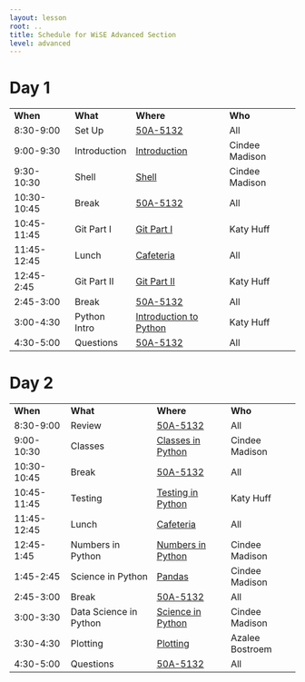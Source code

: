 ```yaml
---
layout: lesson
root: ..
title: Schedule for WiSE Advanced Section
level: advanced
---
```



# Day 1 
 
<table class="table table-striped">
<tr>
    <td> <b>When</b>       </td>
    <td> <b>What</b>         </td>
    <td> <b>Where</b>          </td>
    <td> <b>Who</b> </td>
</tr>
<tr>
    <td> 8:30-9:00      </td>
    <td> Set Up           </td>
    <td> <a href="{{ site.github.url }}/advanced_room.html">50A-5132</a>               </td>
    <td> All             </td>
</tr>
<tr>
    <td> 9:00-9:30      </td>
    <td> Introduction     </td>
    <td> <a href="{{ site.github.url }}/intro.html">Introduction</a>               </td>
    <td> Cindee Madison       </td>
</tr>
<tr>
    <td> 9:30-10:30     </td>
    <td> Shell            </td>
    <td> <a
    href="http://nbviewer.ipython.org/urls/raw.githubusercontent.com/swcarpentry/2014-04-14-wise/gh-pages/advanced/shell/Shell.ipynb?create=1">Shell</a>      </td>
    <td> Cindee Madison </td>
</tr>
<tr>
    <td> 10:30-10:45    </td>
    <td> Break            </td>
    <td> <a href="{{ site.github.url }}/advanced_room.html">50A-5132</a>               </td>
    <td> All             </td>
</tr>
<tr>
    <td> 10:45-11:45      </td>
    <td> Git Part I        </td>
    <td> <a href="{{ site.github.url }}/advanced/git/local.html">Git Part I</a>      </td>
    <td> Katy Huff </td>
</tr>
<tr>
    <td> 11:45-12:45     </td>
    <td> Lunch            </td>
    <td> <a href="{{ site.github.url }}/cafeteria.html">Cafeteria</a>          </td>
    <td> All </td>
</tr>
<tr>
    <td> 12:45-2:45      </td>
    <td> Git Part II       </td>
    <td> <a href="{{ site.github.url }}/advanced/git/remote.html">Git Part II</a>      </td>
    <td> Katy Huff </td>
</tr>
<tr>
    <td> 2:45-3:00      </td>
    <td> Break            </td>
    <td> <a href="{{ site.github.url }}/advanced_room.html">50A-5132</a>               </td>
    <td> All </td>
</tr>
<tr>
    <td> 3:00-4:30      </td>
    <td> Python Intro       </td>
    <td> <a href="{{ site.github.url }}/advanced/python/py-intro/index.html">Introduction to Python</a>      </td>
    <td> Katy Huff </td>
</tr>
<tr>
    <td> 4:30-5:00      </td>
    <td> Questions        </td>
    <td> <a href="{{ site.github.url }}/advanced_room.html">50A-5132</a>                </td>
    <td> All </td>
</tr>
</table>


# Day 2 


<table class="table table-striped"> 
<tr>
    <td> <b>When</b>       </td>
    <td> <b>What</b>            </td>
    <td> <b>Where</b>          </td>
    <td> <b>Who</b> </td>
</tr>
<tr>
    <td> 8:30-9:00      </td>
    <td> Review              </td>
    <td>  <a href="{{ site.github.url }}/advanced_room.html">50A-5132</a>     </td>
    <td> All             </td>
</tr>
<tr>
    <td> 9:00-10:30    </td>
    <td> Classes             </td>
    <td> <a href="http://nbviewer.ipython.org/urls/raw.githubusercontent.com/swcarpentry/2014-04-14-wise/gh-pages/advanced/python/classes.ipynb?create=1">Classes in Python</a>      </td>
    <td> Cindee Madison </td>
</tr>
<tr>
    <td> 10:30-10:45    </td>
    <td> Break               </td>
    <td> <a href="{{ site.github.url }}/advanced_room.html">50A-5132</a>      </td>
    <td> All             </td>
</tr>
<tr>
    <td> 10:45-11:45      </td>
    <td> Testing             </td>
    <td> <a href="{{ site.github.url }}/advanced/python/testing/index.html">Testing in Python</a>      </td>
    <td> Katy Huff </td>
</tr>
<tr>
    <td> 11:45-12:45     </td>
    <td> Lunch               </td>
    <td> <a href="{{ site.github.url }}/cafeteria.html">Cafeteria</a> </td>
    <td> All </td>
</tr>
    <td> 12:45-1:45      </td>
    <td> Numbers in Python </td>
    <td> <a href="http://nbviewer.ipython.org/urls/raw.githubusercontent.com/swcarpentry/2014-04-14-wise/gh-pages/advanced/python/Numpy.ipynb?create=1">Numbers in Python</a>      </td>
    <td> Cindee Madison </td>
</tr>
<tr>
    <td> 1:45-2:45      </td>
    <td> Science in Python </td>
    <td> <a
    href="http://nbviewer.ipython.org/urls/raw.githubusercontent.com/swcarpentry/2014-04-14-wise/gh-pages/advanced/python/pandas.ipynb?create=1">Pandas</a>      </td>
    <td> Cindee Madison </td>
</tr>
<tr>
    <td> 2:45-3:00      </td>
    <td> Break               </td>
    <td> <a href="{{ site.github.url }}/advanced_room.html">50A-5132</a>      </td>
    <td> All </td>
</tr>
<tr>
    <td> 3:00-3:30      </td>
    <td> Data Science in Python</td>
    <td> <a
    href="http://nbviewer.ipython.org/urls/raw.githubusercontent.com/swcarpentry/2014-04-14-wise/gh-pages/advanced/python/scipy.ipynb?create=1">Science
    in Python</a>      </td>
    <td> Cindee Madison </td>
</tr>
<tr>
    <td> 3:30-4:30      </td>
    <td> Plotting            </td>
    <td> <a
    href="http://nbviewer.ipython.org/urls/raw.githubusercontent.com/swcarpentry/2014-04-14-wise/gh-pages/advanced/python/matplotlib_master.ipynb?create=1">Plotting</a>      </td>
    <td> Azalee Bostroem</td>
</tr>
<tr>
    <td> 4:30-5:00      </td>
    <td> Questions           </td>
    <td> <a href="{{ site.github.url }}/advanced_room.html">50A-5132</a>      </td>
    <td> All </td>
</tr>
</table>





